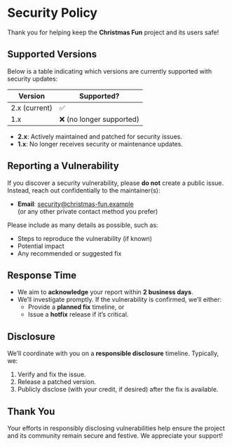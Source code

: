 # Security Policy

Thank you for helping keep the **Christmas Fun** project and its users safe!

## Supported Versions

Below is a table indicating which versions are currently supported with security updates:

| Version       | Supported?                |
| ------------- | ------------------------- |
| 2.x (current) | :white_check_mark:        |
| 1.x           | :x: (no longer supported) |

- **2.x**: Actively maintained and patched for security issues.
- **1.x**: No longer receives security or maintenance updates.

## Reporting a Vulnerability

If you discover a security vulnerability, please **do not** create a public issue. Instead, reach out confidentially to the maintainer(s):

- **Email**: [security@christmas-fun.example](mailto:security@christmas-fun.example)  
  (or any other private contact method you prefer)

Please include as many details as possible, such as:

- Steps to reproduce the vulnerability (if known)
- Potential impact
- Any recommended or suggested fix

## Response Time

- We aim to **acknowledge** your report within **2 business days**.
- We’ll investigate promptly. If the vulnerability is confirmed, we’ll either:
  - Provide a **planned fix** timeline, or
  - Issue a **hotfix** release if it’s critical.

## Disclosure

We’ll coordinate with you on a **responsible disclosure** timeline. Typically, we:

1. Verify and fix the issue.
2. Release a patched version.
3. Publicly disclose (with your credit, if desired) after the fix is available.

## Thank You

Your efforts in responsibly disclosing vulnerabilities help ensure the project and its community remain secure and festive. We appreciate your support!

